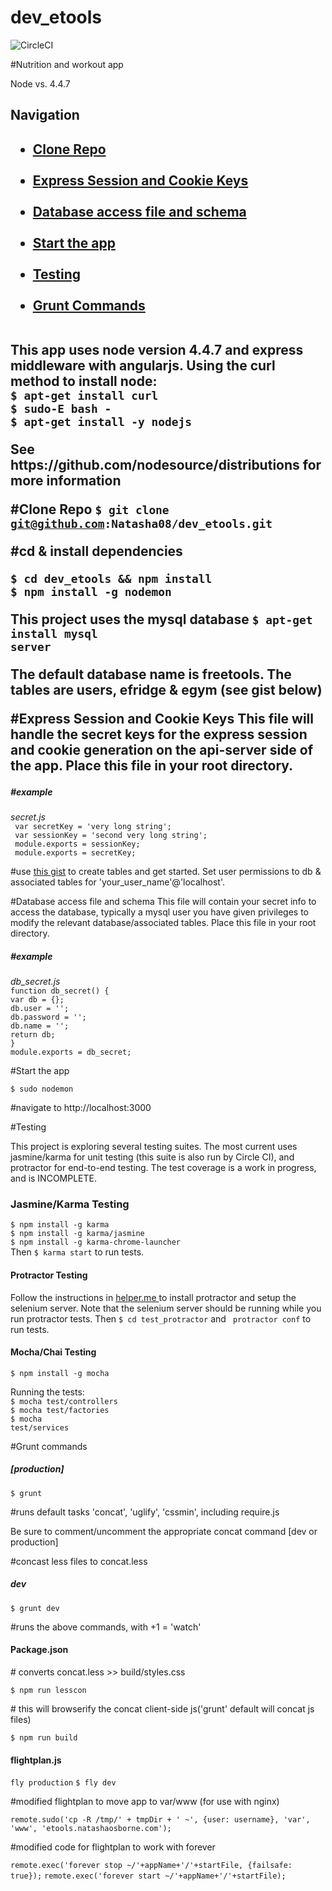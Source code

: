 # dev_etools
![CircleCI](https://circleci.com/gh/Natasha08/dev_etools/tree/master.svg?style=shield&circle-token=:circle-token)



#Nutrition and workout app

Node vs. 4.4.7

<h2>Navigation<h2>
<ul>
<li><a href ="#clone-repo">Clone Repo</a></li><br />
<li><a href ="#express-session-and-cookie-keys">Express Session and Cookie Keys</a></li><br />
<li><a href ="#database-access-file-and-schema">Database access file and schema</a></li><br />
<li><a href ="#start-the-app">Start the app</a></li><br />
<li><a href ="#testing">Testing</a></li><br />
<li><a href ="#grunt-commands">Grunt Commands</a></li><br />
</ul>
This app uses node version 4.4.7 and express middleware with angularjs.
Using the curl method to install node:
<br />
<code>$ apt-get install curl</code><br/>
<code>$ sudo-E bash -</code><br/>
<code>$ apt-get install -y nodejs</code><br/>
<p>See https://github.com/nodesource/distributions for more information</p>


#Clone Repo
<a href="#clone-repo"></a>
<code>$ git clone git@github.com:Natasha08/dev_etools.git</code><br />
<p>#cd & install dependencies</p>
<code>$ cd dev_etools && npm install</code><br />
<code>$ npm install -g nodemon</code><br />

This project uses the mysql database
<code>$ apt-get install mysql server</code>
<p>The default database name is freetools. The tables are users, efridge & egym (see gist below)</p>

#Express Session and Cookie Keys
<a href="#express-session-and-cookie-keys"></a>
This file will handle the secret keys for the express session and cookie generation on the api-server side of the app. Place this file in your root directory.
<h5>#example</h5>
<em>secret.js</em><br />
<code> var secretKey = 'very long string';</code><br />
<code> var sessionKey = 'second very long string';</code><br />
<code> module.exports = sessionKey;</code><br />
<code> module.exports = secretKey;</code><br />

<p>#use <a href ="https://gist.github.com/Natasha08/db413a074ed10a767ea9ddbeabe5b340">this gist</a> to create tables and get started. Set user permissions to db & associated tables for 'your_user_name'@'localhost'.</p>

#Database access file and schema
<a href="#database-access-file-and-schema"></a>
This file will contain your secret info to access the database, typically a mysql user you have given privileges to modify the relevant database/associated tables. Place this file in your root directory.
<h5>#example</h5>
<em>db_secret.js</em><br />
<code>function db_secret() {</code><br />
	<code>var db = {};</code><br />
	<code>db.user = '';</code><br />
	<code>db.password = '';</code><br />
	<code>db.name = '';</code><br />
<code></code>
<code>return db;</code><br />
<code>}</code><br />
<code></code>
<code>module.exports = db_secret;</code><br />

#Start the app
<a href="#start-the-app"></a>

<code>$ sudo nodemon</code><br />

<p>#navigate to http://localhost:3000</p>

#Testing
<a href="#testing"></a>

This project is exploring several testing suites. The most current uses jasmine/karma for unit testing (this suite is also run by Circle CI), and protractor for end-to-end testing. The test coverage is a work in progress, and is INCOMPLETE.
<h3>Jasmine/Karma Testing</h3>
<code>$ npm install -g karma</code><br />
<code>$ npm install -g karma/jasmine</code><br />
<code>$ npm install -g karma-chrome-launcher</code><br />
Then <code>$ karma start</code> to run tests.

<h4>Protractor Testing</h4>
Follow the instructions in <a href = "https://gist.github.com/Natasha08/f5ebab4086e424fed32d5334a337e092">helper.me </a> to install protractor and setup the selenium server. Note that the selenium server should be running while you run protractor tests. Then <code>$ cd test_protractor</code> and <code> protractor conf</code> to run tests.

<h4>Mocha/Chai Testing</h4>
<code>$ npm install -g mocha </code><br />

Running the tests:
<br />
<code>$ mocha test/controllers</code><br />
<code>$ mocha test/factories</code><br />
<code>$ mocha test/services</code><br />

#Grunt commands
<a href="#grunt-commands"></a>

<h5>[production]</h5>
<code>$ grunt</code>
<p>#runs default tasks 'concat', 'uglify', 'cssmin', including require.js</p>

Be sure to comment/uncomment the appropriate concat command [dev or production]</p>
<p>#concast less files to concat.less</p>

<h5>dev</h5>
<code>$ grunt dev</code>
<p>#runs the above commands, with +1 = 'watch'</p>

<h4>Package.json</h4>
<p># converts concat.less >> build/styles.css</p>
<code>$ npm run lesscon</code>

<p># this will browserify the concat client-side js('grunt' default will concat js files)</p>
<code>$ npm run build</code>

<h4>flightplan.js</h4>

<code>fly production</code>
<code>$ fly dev</code>

<p>#modified flightplan to move app to var/www (for use with nginx)</p>
<code>remote.sudo('cp -R /tmp/' + tmpDir + ' ~', {user: username}, 'var', 'www', 'etools.natashaosborne.com');</code>

<p>#modified code for flightplan to work with forever</p>
<code>remote.exec('forever stop ~/'+appName+'/'+startFile, {failsafe: true});</code>
<code>remote.exec('forever start ~/'+appName+'/'+startFile);</code>

